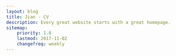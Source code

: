 ```yaml
---
layout: blog
title: Jian - CV
description: Every great website starts with a great homepage.
sitemap:
    priority: 1.0
    lastmod: 2017-11-02
    changefreq: weekly
---
```

